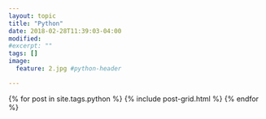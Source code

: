 ```yaml
---
layout: topic
title: "Python"
date: 2018-02-28T11:39:03-04:00
modified:
#excerpt: ""
tags: []
image:
  feature: 2.jpg #python-header

---
```


<div class="tiles">
{% for post in site.tags.python %}
  {% include post-grid.html %}
{% endfor %}
</div><!-- /.tiles -->

